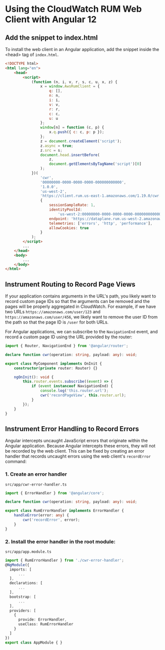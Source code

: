 # Using the CloudWatch RUM Web Client with Angular 12

## Add the snippet to index.html

To install the web client in an Angular application, add the snippet inside the \<head\> tag of `index.html`.

```html
<!DOCTYPE html>
<html lang="en">
    <head>
        <script>
            (function (n, i, v, r, s, c, u, x, z) {
                x = window.AwsRumClient = {
                    q: [],
                    n: n,
                    i: i,
                    v: v,
                    r: r,
                    c: c,
                    u: u
                };
                window[n] = function (c, p) {
                    x.q.push({ c: c, p: p });
                };
                z = document.createElement('script');
                z.async = true;
                z.src = s;
                document.head.insertBefore(
                    z,
                    document.getElementsByTagName('script')[0]
                );
            })(
                'cwr',
                '00000000-0000-0000-0000-000000000000',
                '1.0.0',
                'us-west-2',
                'https://client.rum.us-east-1.amazonaws.com/1.19.0/cwr.js',
                {
                    sessionSampleRate: 1,
                    identityPoolId:
                        'us-west-2:00000000-0000-0000-0000-000000000000',
                    endpoint: 'https://dataplane.rum.us-west-2.amazonaws.com',
                    telemetries: ['errors', 'http', 'performance'],
                    allowCookies: true
                }
            );
        </script>
        ...
    </head>
    <body>
        ...
    </body>
</html>
```

## Instrument Routing to Record Page Views

If your application contains arguments in the URL's path, you likely want to record custom page IDs so that the arguments can be removed and the pages will be properly aggregated in CloudWatch. For example, if we have two URLs `https://amazonaws.com/user/123` and `https://amazonaws.com/user/456`, we likely want to remove the user ID from the path so that the page ID is `/user` for both URLs.

For Angular applications, we can subscribe to the `NavigationEnd` event, and record a custom page ID using the URL provided by the router:

```typescript
import { Router, NavigationEnd } from '@angular/router';

declare function cwr(operation: string, payload: any): void;

export class MyComponent implements OnInit {
    constructor(private router: Router) {}

    ngOnInit(): void {
        this.router.events.subscribe((event) => {
            if (event instanceof NavigationEnd) {
                console.log('this.router.url');
                cwr('recordPageView', this.router.url);
            }
        });
    }
}
```

## Instrument Error Handling to Record Errors

Angular intercepts uncaught JavaScript errors that originate within the Angular application. Because Angular intercepts these errors, they will not be recorded by the web client. This can be fixed by creating an error handler that records uncaught errors using the web client's `recordError` command:

### 1. Create an error handler

`src/app/cwr-error-handler.ts`

```typescript
import { ErrorHandler } from '@angular/core';

declare function cwr(operation: string, payload: any): void;

export class RumErrorHandler implements ErrorHandler {
    handleError(error: any) {
        cwr('recordError', error);
    }
}
```

### 2. Install the error handler in the root module:

`src/app/app.module.ts`

```typescript
import { RumErrorHandler } from './cwr-error-handler';
@NgModule({
  imports: [
      ...
  ],
  declarations: [
      ...
  ],
  bootstrap: [
      ...
  ],
  providers: [
    {
      provide: ErrorHandler,
      useClass: RumErrorHandler
    }
  ]
})
export class AppModule { }

```
